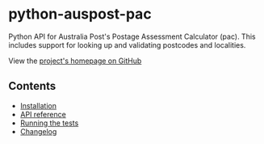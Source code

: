 # python-auspost-pac

Python API for Australia Post's Postage Assessment Calculator (pac). This
includes support for looking up and validating postcodes and localities.

View the [project's homepage on GitHub](https://github.com/sjkingo/python-auspost-pac/)

## Contents

* [Installation](installation.md)
* [API reference](api.md)
* [Running the tests](testing.md)
* [Changelog](https://github.com/sjkingo/python-auspost-pac/blob/master/CHANGELOG.md)
